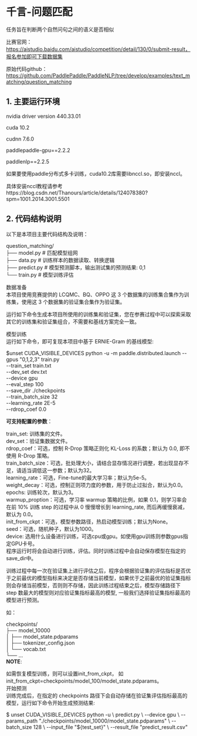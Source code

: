 # 千言-问题匹配
任务旨在判断两个自然问句之间的语义是否相似

比赛官网：https://aistudio.baidu.com/aistudio/competition/detail/130/0/submit-result，报名参加即可下载数据集

原始代码github：https://github.com/PaddlePaddle/PaddleNLP/tree/develop/examples/text_matching/question_matching

## 1. 主要运行环境

nvidia driver version 440.33.01

cuda 10.2

cudnn 7.6.0 

paddlepaddle-gpu==2.2.2

paddlenlp==2.2.5

如果要使用paddle分布式多卡训练，cuda10.2库需要libnccl.so，即安装nccl。

具体安装nccl教程请参考https://blog.csdn.net/Thanours/article/details/124078380?spm=1001.2014.3001.5501

## 2. 代码结构说明
以下是本项目主要代码结构及说明：

question_matching/  
├── model.py # 匹配模型组网  
├── data.py # 训练样本的数据读取、转换逻辑  
├── predict.py # 模型预测脚本，输出测试集的预测结果: 0,1  
└── train.py # 模型训练评估  

数据准备  
本项目使用竞赛提供的 LCQMC、BQ、OPPO 这 3 个数据集的训练集合集作为训练集，使用这 3 个数据集的验证集合集作为验证集。

运行如下命令生成本项目所使用的训练集和验证集，您在参赛过程中可以探索采取其它的训练集和验证集组合，不需要和基线方案完全一致。

模型训练  
运行如下命令，即可复现本项目中基于 ERNIE-Gram 的基线模型:

$unset CUDA_VISIBLE_DEVICES
python -u -m paddle.distributed.launch --gpus "0,1,2,3" train.py \
       --train_set train.txt \
       --dev_set dev.txt \
       --device gpu \
       --eval_step 100 \
       --save_dir ./checkpoints \
       --train_batch_size 32 \
       --learning_rate 2E-5 \
       --rdrop_coef 0.0  
       
**可支持配置的参数**：

train_set: 训练集的文件。  
dev_set：验证集数据文件。  
rdrop_coef：可选，控制 R-Drop 策略正则化 KL-Loss 的系数；默认为 0.0, 即不使用 R-Drop 策略。  
train_batch_size：可选，批处理大小，请结合显存情况进行调整，若出现显存不足，请适当调低这一参数；默认为32。  
learning_rate：可选，Fine-tune的最大学习率；默认为5e-5。  
weight_decay：可选，控制正则项力度的参数，用于防止过拟合，默认为0.0。  
epochs: 训练轮次，默认为3。  
warmup_proption：可选，学习率 warmup 策略的比例，如果 0.1，则学习率会在前 10% 训练 step 的过程中从 0 慢慢增长到 learning_rate, 而后再缓慢衰减，默认为 0.0。  
init_from_ckpt：可选，模型参数路径，热启动模型训练；默认为None。  
seed：可选，随机种子，默认为1000。  
device: 选用什么设备进行训练，可选cpu或gpu。如使用gpu训练则参数gpus指定GPU卡号。  
程序运行时将会自动进行训练，评估。同时训练过程中会自动保存模型在指定的save_dir中。  

训练过程中每一次在验证集上进行评估之后，程序会根据验证集的评估指标是否优于之前最优的模型指标来决定是否存储当前模型，如果优于之前最优的验证集指标则会存储当前模型，否则则不存储，因此训练过程结束之后，模型存储路径下 step 数最大的模型则对应验证集指标最高的模型, 一般我们选择验证集指标最高的模型进行预测。  

如：

checkpoints/  
├── model_10000  
│   ├── model_state.pdparams  
│   ├── tokenizer_config.json  
│   └── vocab.txt  
└── ...  
**NOTE**:  

如需恢复模型训练，则可以设置init_from_ckpt， 如init_from_ckpt=checkpoints/model_100/model_state.pdparams。  
开始预测  
训练完成后，在指定的 checkpoints 路径下会自动存储在验证集评估指标最高的模型，运行如下命令开始生成预测结果:  

$ unset CUDA_VISIBLE_DEVICES
python -u \\
    predict.py \\
    --device gpu \\
    --params_path "./checkpoints/model_10000/model_state.pdparams" \\
    --batch_size 128 \\
    --input_file "${test_set}" \\
    --result_file "predict_result.csv"

